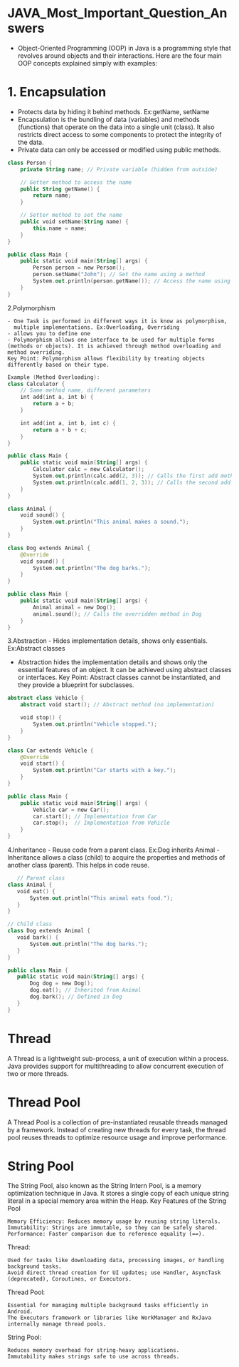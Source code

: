 # JAVA_Most_Important_Question_Answers
   - Object-Oriented Programming (OOP) in Java is a programming style that revolves around objects and their interactions. Here are the four main OOP concepts explained simply with examples:

# 1. Encapsulation

   - Protects data by hiding it behind methods. Ex:getName, setName
   - Encapsulation is the bundling of data (variables) and methods (functions) that operate on the data into a single unit (class). It also restricts direct access to some components to protect the integrity of the data.
   - Private data can only be accessed or modified using public methods.

```kotlin
class Person {
    private String name; // Private variable (hidden from outside)

    // Getter method to access the name
    public String getName() {
        return name;
    }

    // Setter method to set the name
    public void setName(String name) {
        this.name = name;
    }
}

public class Main {
    public static void main(String[] args) {
        Person person = new Person();
        person.setName("John"); // Set the name using a method
        System.out.println(person.getName()); // Access the name using a method
    }
}
```
2.Polymorphism
    
    - One Task is performed in different ways it is know as polymorphism, 
      multiple implementations. Ex:Overloading, Overriding
    - allows you to define one 
    - Polymorphism allows one interface to be used for multiple forms (methods or objects). It is achieved through method overloading and method overriding.
    Key Point: Polymorphism allows flexibility by treating objects differently based on their type.
```kotlin
Example (Method Overloading):
class Calculator {
    // Same method name, different parameters
    int add(int a, int b) {
        return a + b;
    }

    int add(int a, int b, int c) {
        return a + b + c;
    }
}

public class Main {
    public static void main(String[] args) {
        Calculator calc = new Calculator();
        System.out.println(calc.add(2, 3)); // Calls the first add method
        System.out.println(calc.add(1, 2, 3)); // Calls the second add method
    }
}
```
```kotlin
class Animal {
    void sound() {
        System.out.println("This animal makes a sound.");
    }
}

class Dog extends Animal {
    @Override
    void sound() {
        System.out.println("The dog barks.");
    }
}

public class Main {
    public static void main(String[] args) {
        Animal animal = new Dog();
        animal.sound(); // Calls the overridden method in Dog
    }
}
```
3.Abstraction
    - Hides implementation details, shows only essentials. Ex:Abstract classes
   - Abstraction hides the implementation details and shows only the essential features of an object. It can be achieved using abstract classes or interfaces.
Key Point: Abstract classes cannot be instantiated, and they provide a blueprint for subclasses.
``` kotlin
abstract class Vehicle {
    abstract void start(); // Abstract method (no implementation)

    void stop() {
        System.out.println("Vehicle stopped.");
    }
}

class Car extends Vehicle {
    @Override
    void start() {
        System.out.println("Car starts with a key.");
    }
}

public class Main {
    public static void main(String[] args) {
        Vehicle car = new Car();
        car.start(); // Implementation from Car
        car.stop();  // Implementation from Vehicle
    }
}
```

4.Inheritance
    - Reuse code from a parent class. Ex:Dog inherits Animal
    -Inheritance allows a class (child) to acquire the properties and methods of another class (parent). This helps in code reuse.

 ```kotlin
    // Parent class
class Animal {
    void eat() {
        System.out.println("This animal eats food.");
    }
}

// Child class
class Dog extends Animal {
    void bark() {
        System.out.println("The dog barks.");
    }
}

public class Main {
    public static void main(String[] args) {
        Dog dog = new Dog();
        dog.eat(); // Inherited from Animal
        dog.bark(); // Defined in Dog
    }
}
```

# Thread

A Thread is a lightweight sub-process, a unit of execution within a process. Java provides support for multithreading to allow concurrent execution of two or more threads.

# Thread Pool

A Thread Pool is a collection of pre-instantiated reusable threads managed by a framework. Instead of creating new threads for every task, the thread pool reuses threads to optimize resource usage and improve performance.
    
# String Pool

The String Pool, also known as the String Intern Pool, is a memory optimization technique in Java. It stores a single copy of each unique string literal in a special memory area within the Heap.
Key Features of the String Pool

    Memory Efficiency: Reduces memory usage by reusing string literals.
    Immutability: Strings are immutable, so they can be safely shared.
    Performance: Faster comparison due to reference equality (==).

Thread:

    Used for tasks like downloading data, processing images, or handling background tasks.
    Avoid direct thread creation for UI updates; use Handler, AsyncTask (deprecated), Coroutines, or Executors.

Thread Pool:

    Essential for managing multiple background tasks efficiently in Android.
    The Executors framework or libraries like WorkManager and RxJava internally manage thread pools.

String Pool:

    Reduces memory overhead for string-heavy applications.
    Immutability makes strings safe to use across threads.

